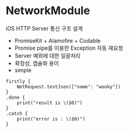 # NetworkModule
iOS HTTP Server 통신 구조 설계 
- PromiseKit + Alamofire + Codable
- Promise pipe를 이용한 Exception 자동 재요청
- Server 예외에 대한 일괄처리
- 확장성, 캡슐화 용이
- simple
```
firstly {
    NetRequest.testJson(["name": "wooky"])
}
.done {
    print("result is \($0)")
}
.catch {
    print("error is : \($0)")
}
```
